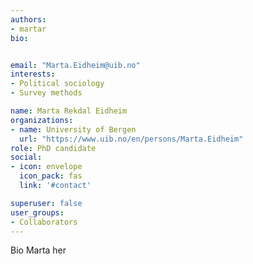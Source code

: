```yaml
---
authors:
- martar
bio:


email: "Marta.Eidheim@uib.no"
interests:
- Political sociology
- Survey methods

name: Marta Rekdal Eidheim
organizations:
- name: University of Bergen
  url: "https://www.uib.no/en/persons/Marta.Eidheim"
role: PhD candidate
social:
- icon: envelope
  icon_pack: fas
  link: '#contact'

superuser: false
user_groups:
- Collaborators
---
```


Bio Marta her
